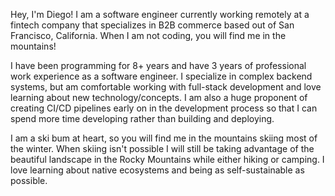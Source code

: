 Hey, I'm Diego! I am a software engineer currently working remotely at a fintech company that specializes in B2B commerce based out of San Francisco, California. When I am not coding, you will find me in the mountains!

I have been programming for 8+ years and have 3 years of professional work experience as a software engineer. I specialize in complex backend systems, but am comfortable working with full-stack development and love learning about new technology/concepts. I am also a huge proponent of creating CI/CD pipelines early on in the development process so that I can spend more time developing rather than building and deploying.

I am a ski bum at heart, so you will find me in the mountains skiing most of the winter. When skiing isn't possible I will still be taking advantage of the beautiful landscape in the Rocky Mountains while either hiking or camping. I love learning about native ecosystems and being as self-sustainable as possible.
